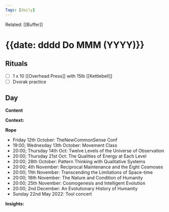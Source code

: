 ```yaml
---
Tags: [daily]
---
```

Related: [[Buffer]]
# {{date: dddd Do MMM (YYYY)}}

## Rituals
- [ ] 1 x 10 [[Overhead Press]] with 15lb [[Kettlebell]]
- [ ] Dvorak practice

## Day
**Content**


**Context:**


**Rope**
- Friday 12th October: TheNewCommonSense Conf
- 19:00; Wednesday 13th October: Movement Class
- 20:00; Thursday 14th Oct: Twelve Levels of the Universe of Observation
- 20:00; Thursday 21st Oct: The Qualities of Energy at Each Level
- 20:00; 28th October: Pattern Thinking with Qualitative Systems
- 20:00; 4th November: Reciprocal Maintenance and the Eight Cosmoses
- 20:00; 11th November: Transcending the Limitations of Space-time
- 20:00; 18th November: The Nature and Condition of Humanity
- 20:00; 25th November: Cosmogenesis and Intelligent Evolution
- 20:00; 2nd December: An Evolutionary History of Humanity
- Sunday 22nd May 2022: Tool concert

**Insights:**